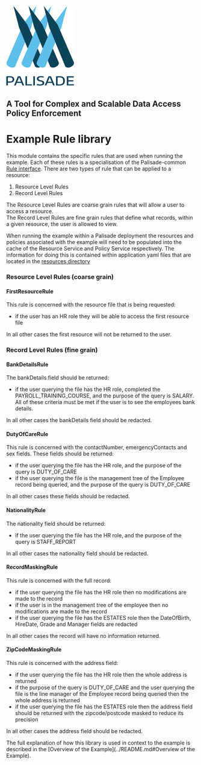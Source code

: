 <!--
 Copyright 2018-2021 Crown Copyright

 Licensed under the Apache License, Version 2.0 (the "License");
 you may not use this file except in compliance with the License.
 You may obtain a copy of the License at

     http://www.apache.org/licenses/LICENSE-2.0

 Unless required by applicable law or agreed to in writing, software
 distributed under the License is distributed on an "AS IS" BASIS,
 WITHOUT WARRANTIES OR CONDITIONS OF ANY KIND, either express or implied.
 See the License for the specific language governing permissions and
 limitations under the License.
-->
# <img src="../logos/logo.svg" width="180">

## A Tool for Complex and Scalable Data Access Policy Enforcement

# Example Rule library
This module contains the specific rules that are used when running the example. 
Each of these rules is a specialisation of the Palisade-common [Rule interface](https://github.com/gchq/Palisade-common/blob/develop/src/main/java/uk/gov/gchq/palisade/rule/Rule.java).
There are two types of rule that can be applied to a resource:

1. Resource Level Rules
1. Record Level Rules

The Resource Level Rules are coarse grain rules that will allow a user to access a resource.  
The Record Level Rules are fine grain rules that define what records, within a given resource, the user is allowed to view.

When running the example within a Palisade deployment the resources and policies associated with the example will need to be populated into the cache of the Resource Service and Policy Service respectively.
The information for doing this is contained within application yaml files that are located in the [resources directory](./src/main/resources)

### Resource Level Rules (coarse grain)

#### FirstResourceRule
This rule is concerned with the resource file that is being requested:
- if the user has an HR role they will be able to access the first resource file

In all other cases the first resource will not be returned to the user.

### Record Level Rules (fine grain)

#### BankDetailsRule
The bankDetails field should be returned:
- if the user querying the file has the HR role, completed the PAYROLL_TRAINING_COURSE, and the purpose of the query is SALARY. All of these criteria must be met if the user is to see the employees bank details.

In all other cases the bankDetails field should be redacted.

#### DutyOfCareRule
This rule is concerned with the contactNumber, emergencyContacts and sex fields. These fields should be returned:
- if the user querying the file has the HR role, and the purpose of the query is DUTY_OF_CARE
- if the user querying the file is the management tree of the Employee record being queried, and the purpose of the query is DUTY_OF_CARE

In all other cases these fields should be redacted.

#### NationalityRule
The nationality field should be returned:
- if the user querying the file has the HR role, and the purpose of the query is STAFF_REPORT

In all other cases the nationality field should be redacted.

#### RecordMaskingRule
This rule is concerned with the full record:
- if the user querying the file has the HR role then no modifications are made to the record
- if the user is in the management tree of the employee then no modifications are made to the record
- if the user querying the file has the ESTATES role then the DateOfBirth, HireDate, Grade and Manager fields are redacted

In all other cases the record will have no information returned.

#### ZipCodeMaskingRule
This rule is concerned with the address field:
- if the user querying the file has the HR role then the whole address is returned
- if the purpose of the query is DUTY_OF_CARE and the user querying the file is the line manager of the Employee record being queried then the whole address is returned
- if the user querying the file has the ESTATES role then the address field should be returned with the zipcode/postcode masked to reduce its precision

In all other cases the address field should be redacted.

The full explanation of how this library is used in context to the example is described in the [Overview of the Example](../README.md#Overview of the Example).



